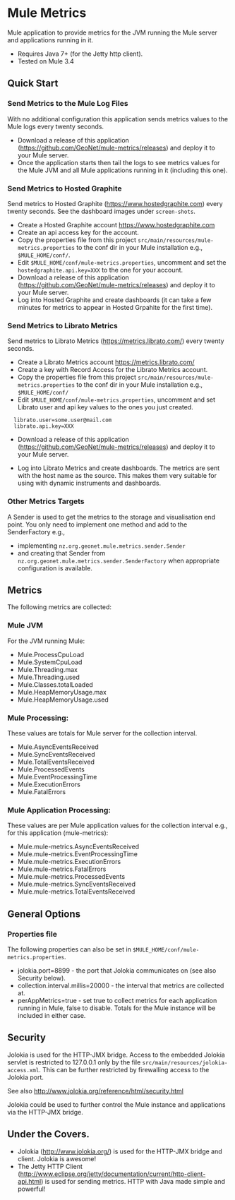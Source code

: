 # Mule Metrics

Mule application to provide metrics for the JVM running the Mule server and applications running in it.

* Requires Java 7+ (for the Jetty http client).
* Tested on Mule 3.4


## Quick Start

### Send Metrics to the Mule Log Files

With no additional configuration this application sends metrics values to the Mule logs every twenty seconds.

* Download a release of this application (https://github.com/GeoNet/mule-metrics/releases) and deploy it to your Mule server.
* Once the application starts then tail the logs to see metrics values for the Mule JVM and all Mule applications running in
it (including this one).


### Send Metrics to Hosted Graphite

Send metrics to Hosted Graphite (https://www.hostedgraphite.com) every twenty seconds.  See the dashboard images under `screen-shots`.

* Create a Hosted Graphite account https://www.hostedgraphite.com
* Create an api access key for the account.
* Copy the properties file from this project `src/main/resources/mule-metrics.properties` to the conf dir in your Mule installation e.g., `$MULE_HOME/conf/`.
* Edit `$MULE_HOME/conf/mule-metrics.properties`, uncomment and set the `hostedgraphite.api.key=XXX` to the one for your account.
* Download a release of this application (https://github.com/GeoNet/mule-metrics/releases) and deploy it to your Mule server.
* Log into Hosted Graphite and create dashboards (it can take a few minutes for metrics to appear in Hosted Grpahite for the first time).


### Send Metrics to Librato Metrics

Send metrics to Librato Metrics (https://metrics.librato.com/) every twenty seconds.

* Create a Librato Metrics account https://metrics.librato.com/
* Create a key with Record Access for the Librato Metrics account.
* Copy the properties file from this project `src/main/resources/mule-metrics.properties` to the conf dir in your Mule installation e.g., `$MULE_HOME/conf/`
* Edit `$MULE_HOME/conf/mule-metrics.properties`, uncomment and set Librato user and api key values to the ones you just created.

```
  librato.user=some.user@mail.com
  librato.api.key=XXX
```

* Download a release of this application (https://github.com/GeoNet/mule-metrics/releases) and deploy it to your Mule server.

* Log into Librato Metrics and create dashboards.  The metrics are sent with the host name as the source.
 This makes them very suitable for using with dynamic instruments and dashboards.


### Other Metrics Targets

A Sender is used to get the metrics to the storage and visualisation end point.  You only need to implement one method and add to the SenderFactory e.g.,

 * implementing `nz.org.geonet.mule.metrics.sender.Sender`
 * and creating that Sender from `nz.org.geonet.mule.metrics.sender.SenderFactory` when appropriate configuration is available.

## Metrics

The following metrics are collected:

### Mule JVM

For the JVM running Mule:

* Mule.ProcessCpuLoad
* Mule.SystemCpuLoad
* Mule.Threading.max
* Mule.Threading.used
* Mule.Classes.totalLoaded
* Mule.HeapMemoryUsage.max
* Mule.HeapMemoryUsage.used

### Mule Processing:

These values are totals for Mule server for the collection interval.

* Mule.AsyncEventsReceived
* Mule.SyncEventsReceived
* Mule.TotalEventsReceived
* Mule.ProcessedEvents
* Mule.EventProcessingTime
* Mule.ExecutionErrors
* Mule.FatalErrors

### Mule Application Processing:

These values are per Mule application values for the collection interval e.g., for this application (mule-metrics):

* Mule.mule-metrics.AsyncEventsReceived
* Mule.mule-metrics.EventProcessingTime
* Mule.mule-metrics.ExecutionErrors
* Mule.mule-metrics.FatalErrors
* Mule.mule-metrics.ProcessedEvents
* Mule.mule-metrics.SyncEventsReceived
* Mule.mule-metrics.TotalEventsReceived


## General Options

### Properties file

The following properties can also be set in `$MULE_HOME/conf/mule-metrics.properties`.

* jolokia.port=8899 - the port that Jolokia communicates on (see also Security below).
* collection.interval.millis=20000 - the interval that metrics are collected at.
* perAppMetrics=true - set true to collect metrics for each application running in Mule, false to disable.  Totals for
 the Mule instance will be included in either case.

## Security

 Jolokia is used for the HTTP-JMX bridge.  Access to the embedded Jolokia servlet is restricted to 127.0.0.1 only by the
 file `src/main/resources/jolokia-access.xml`.  This can be further restricted by firewalling access to the Jolokia port.

 See also http://www.jolokia.org/reference/html/security.html

 Jolokia could be used to further control the Mule instance and applications via the HTTP-JMX bridge.


## Under the Covers.

* Jolokia (http://www.jolokia.org/) is used for the HTTP-JMX bridge and client.  Jolokia is awesome!
* The Jetty HTTP Client (http://www.eclipse.org/jetty/documentation/current/http-client-api.html) is used for sending metrics.  HTTP with Java
  made simple and powerful!



